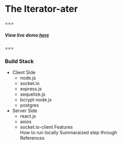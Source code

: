 # The Iterator-ater  
===
##### View live demo [here](https://iterator.herokuapp.com)
===
### Build Stack
* Client Side
  * node.js
  * socket.io
  * express.js
  * sequelize.js
  * bcrypt-node.js
  * postgres
* Server Side
  * react.js
  * axios
  * socket.io-client
Features  
How to run locally
Summaraized step through  
References  


